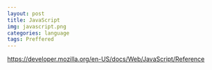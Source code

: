 ```yaml
---
layout: post
title: JavaScript
img: javascript.png
categories: language
tags: Preffered
---
```


https://developer.mozilla.org/en-US/docs/Web/JavaScript/Reference
